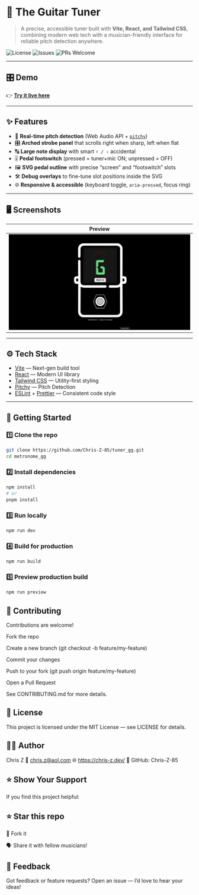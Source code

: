 # 🎵 The Guitar Tuner

> A precise, accessible tuner built with **Vite, React, and Tailwind CSS**, combining modern web tech with a musician-friendly interface for reliable pitch detection anywhere.

![License](https://img.shields.io/github/license/Chris-Z-85/tuner_gg)
![Issues](https://img.shields.io/github/issues/Chris-Z-85/tuner_gg)
![PRs Welcome](https://img.shields.io/badge/PRs-welcome-brightgreen.svg)

---

## 🎛 Demo

👉 **[Try it live here](https://tuner-gg.netlify.app/)**

---

## ✨ Features

- 🎤 **Real-time pitch detection** (Web Audio API + [`pitchy`](https://github.com/ianprime0509/pitchy))
- 🎛️ **Arched strobe panel** that scrolls right when sharp, left when flat
- 🔠 **Large note display** with smart `♯ / ♭` accidental
- 🎚️ **Pedal footswitch** (pressed = tuner+mic ON; unpressed = OFF)
- 🖼️ **SVG pedal outline** with precise “screen” and “footswitch” slots
- 🛠️ **Debug overlays** to fine-tune slot positions inside the SVG
- 🌐 **Responsive & accessible** (keyboard toggle, `aria-pressed`, focus ring)

---

## 🖥️ Screenshots

| Preview  
| ---------------------------------------
| ![Light Mode](./screenshots/tuner_gg.png)

---

## ⚙️ Tech Stack

- [Vite](https://vitejs.dev/) — Next-gen build tool
- [React](https://react.dev/) — Modern UI library
- [Tailwind CSS](https://tailwindcss.com/) — Utility-first styling
- [Pitchy](https://github.com/ianprime0509/pitchy/) — Pitch Detection
- [ESLint](https://eslint.org/) + [Prettier](https://prettier.io/) — Consistent code style

---

## 🚀 Getting Started

### 1️⃣ Clone the repo

```bash
git clone https://github.com/Chris-Z-85/tuner_gg.git
cd metronome_gg
```

### 2️⃣ Install dependencies

```bash
npm install
# or
pnpm install
```

### 3️⃣ Run locally

```bash
npm run dev
```

### 4️⃣ Build for production

```bash
npm run build
```

### 5️⃣ Preview production build

```bash
npm run preview
```

## 🤝 Contributing

Contributions are welcome!

Fork the repo

Create a new branch (git checkout -b feature/my-feature)

Commit your changes

Push to your fork (git push origin feature/my-feature)

Open a Pull Request

See CONTRIBUTING.md for more details.

## 📃 License

This project is licensed under the MIT License — see LICENSE for details.

## 🙋‍♂️ Author

Chris Z
📧 chris.z@aol.com
🌐 https://chris-z.dev/
🐙 GitHub: Chris-Z-85

## ⭐️ Show Your Support

If you find this project helpful:

## ⭐️ Star this repo

🍴 Fork it

🗣️ Share it with fellow musicians!

## 📣 Feedback

Got feedback or feature requests?
Open an issue — I’d love to hear your ideas!
